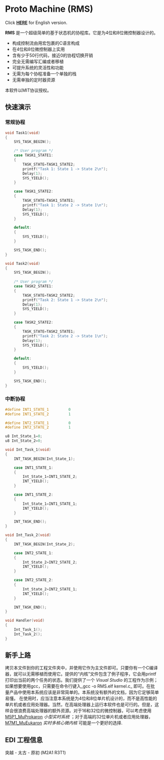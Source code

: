 # Proto Machine (RMS)

Click **[HERE](README.md)** for English version.

**RMS** 是一个超级简单的基于状态机的协程库。它是为4位和8位微控制器设计的。
- 构成控制流由用宏包裹的C语言构成
- 在4位和8位微控制器上实用
- 含有少于50行代码，接近0的协程切换开销
- 完全无需编写汇编或者移植
- 可提升系统的灵活性和功能
- 无需为每个协程准备一个单独的栈
- 无需单独的定时器资源

本软件以MIT协议授权。

## 快速演示
### 常规协程
```C
void Task1(void)
{
    SYS_TASK_BEGIN();

    /* User program */
    case TASK1_STATE1:
    {
        TASK_STATE=TASK1_STATE2;
        printf("Task 1: State 1 -> State 2\n");
        Delay(1);
        SYS_YIELD();
    }

    case TASK1_STATE2:
    {
        TASK_STATE=TASK1_STATE1;
        printf("Task 1: State 2 -> State 1\n");
        Delay(1);
        SYS_YIELD();
    }

    default:
    {
        SYS_YIELD();
    }

    SYS_TASK_END();
}

void Task2(void)
{
    SYS_TASK_BEGIN();
    
    /* User program */
    case TASK2_STATE1:
    {
        TASK_STATE=TASK2_STATE2;
        printf("Task 2: State 1 -> State 2\n");
        Delay(1);
        SYS_YIELD();
    }

    case TASK2_STATE2:
    {
        TASK_STATE=TASK2_STATE1;
        printf("Task 2: State 2 -> State 1\n");
        Delay(1);
        SYS_YIELD();
    }

    default:
    {
        SYS_YIELD();
    }

    SYS_TASK_END();
}
```

### 中断协程
```C
#define INT1_STATE_1         0
#define INT1_STATE_2         1

#define INT2_STATE_1         0
#define INT2_STATE_2         1

u8 Int_State_1=0;
u8 Int_State_2=0;

void Int_Task_1(void)
{
    INT_TASK_BEGIN(Int_State_1);

    case INT1_STATE_1:
    {
        Int_State_1=INT1_STATE_2;
        INT_YIELD();
    }

    case INT1_STATE_2:
    {
        Int_State_1=INT1_STATE_1;
        INT_YIELD();
    }

    INT_TASK_END();
}

void Int_Task_2(void)
{
    INT_TASK_BEGIN(Int_State_2);

    case INT2_STATE_1:
    {
        Int_State_2=INT2_STATE_2;
        INT_YIELD();
    }

    case INT2_STATE_2:
    {
        Int_State_2=INT2_STATE_1;
        INT_YIELD();
    }

    INT_TASK_END();
}

void Handler(void)
{
    Int_Task_1();
    Int_Task_2();
}
```

## 新手上路

拷贝本文件到你的工程文件夹中，并使用它作为主文件即可。只要你有一个C编译器，就可以无需移植而使用它。提供的“内核”文件包含了例子程序，它会用printf打印出当前的两个任务的状态。我们提供了一个 _Visual Studio_ 的工程作为示例；如果想要使用gcc，只需要在命令行键入_gcc -o RMS.elf kernel.c_ 即可。在批量产品中使用本系统应该是非常简单的。本系统没有额外的文档，因为它足够简单易懂。
在使用时，应当注意本系统是为4位和8位单片机设计的，而不是高性能的单片机或者应用处理器。当然，在高端处理器上运行本软件也是可行的。但是，这样会很浪费高端处理器的额外资源。对于16和32位的微控制器，可以考虑使用 [M5P1_MuProkaron](https://github.com/EDI-Systems/M5P1_MuProkaron) _小型实时系统_ ；对于高端的32位单片机或者应用处理器， [M7M1_MuEukaron](https://github.com/EDI-Systems/M7M1_MuProkaron) _实时多核心微内核_ 可能是一个更好的选择.

## EDI 工程信息
突越 - 太古 - 原初 (M2A1 R3T1)
